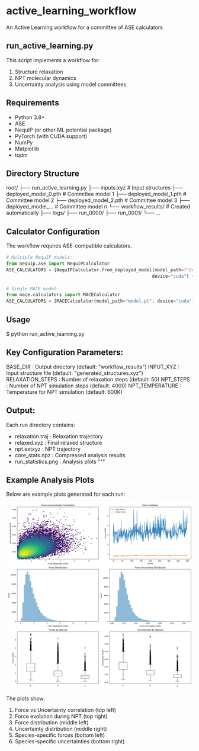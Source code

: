 # active_learning_workflow
An Active Learning workflow for a committee of ASE calculators

## run_active_learning.py

This script implements a workflow for:
1. Structure relaxation
2. NPT molecular dynamics
3. Uncertainty analysis using model committees

## Requirements
- Python 3.8+
- ASE
- NequIP (or other ML potential package)
- PyTorch (with CUDA support)
- NumPy
- Matplotlib
- tqdm

## Directory Structure
root/
├── run_active_learning.py
├── inputs.xyz    # Input structures
├── deployed_model_0.pth       # Committee model 1
├── deployed_model_1.pth       # Committee model 2
├── deployed_model_2.pth       # Committee model 3
├── deployed_model_...         # Committee model n
└── workflow_results/          # Created automatically
    ├── logs/
    ├── run_0000/
    ├── run_0001/
    └── ...

## Calculator Configuration
The workflow requires ASE-compatible calculators.

```python
# Multiple NequIP models:
from nequip.ase import NequIPCalculator
ASE_CALCULATORS = [NequIPCalculator.from_deployed_model(model_path=f"deployed_model_{i}.pth", 
                                                       device="cuda") for i in range(3)]

# Single MACE model:
from mace.calculators import MACECalculator
ASE_CALCULATORS = [MACECalculator(model_path="model.pt", device="cuda")]

```

## Usage

$ python run_active_learning.py

Key Configuration Parameters:
--------------------------
BASE_DIR          : Output directory (default: "workflow_results")
INPUT_XYZ         : Input structure file (default: "generated_structures.xyz")
RELAXATION_STEPS  : Number of relaxation steps (default: 50)
NPT_STEPS         : Number of NPT simulation steps (default: 4000)
NPT_TEMPERATURE   : Temperature for NPT simulation (default: 600K)

Output:
-------
Each run directory contains:
- relaxation.traj  : Relaxation trajectory
- relaxed.xyz      : Final relaxed structure
- npt.extxyz      : NPT trajectory
- core_stats.npz   : Compressed analysis results
- run_statistics.png : Analysis plots
"""

## Example Analysis Plots
Below are example plots generated for each run:

![Example analysis plots](./images/run_statistics.png)

The plots show:
1. Force vs Uncertainty correlation (top left)
2. Force evolution during NPT (top right) 
3. Force distribution (middle left)
4. Uncertainty distribution (middle right)
5. Species-specific forces (bottom left)
6. Species-specific uncertainties (bottom right)



